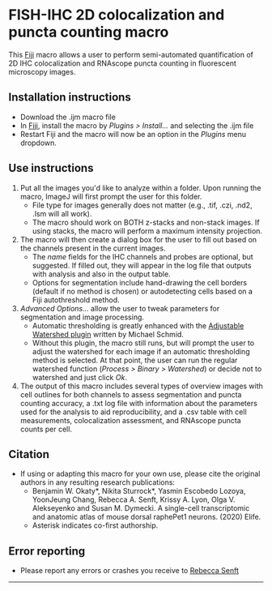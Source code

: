 # FISH-IHC 2D colocalization and puncta counting macro

This [Fiji](https://imagej.net/Fiji "Fiji") macro allows a user to perform semi-automated quantification of 2D IHC colocalization and RNAscope puncta counting in fluorescent microscopy images. 

## Installation instructions
* Download the .ijm macro file
* In [Fiji](https://imagej.net/Fiji "Fiji"), install the macro by _Plugins > Install..._ and selecting the .ijm file
* Restart Fiji and the macro will now be an option in the _Plugins_ menu dropdown.

## Use instructions
 1. Put all the images you'd like to analyze within a folder. Upon running the macro, ImageJ will first prompt the user for this folder. 
    * File type for images generally does not matter (e.g., .tif, .czi, .nd2, .lsm will all work).
    * The macro should work on BOTH z-stacks and non-stack images. If using stacks, the macro will perform a maximum intensity projection.
 2. The macro will then create a dialog box for the user to fill out based on the channels present in the current images.
    * The _name_ fields for the IHC channels and probes are optional, but suggested. If filled out, they will appear in the log file that outputs with analysis and also in the output table.
    * Options for segmentation include hand-drawing the cell borders (default if no method is chosen) or autodetecting cells based on a Fiji autothreshold method. 
3. _Advanced Options..._ allow the user to tweak parameters for segmentation and image processing.
    * Automatic thresholding is greatly enhanced with the [Adjustable Watershed plugin](https://imagejdocu.tudor.lu/doku.php?id=plugin:segmentation:adjustable_watershed:start) written by Michael Schmid.
     * Without this plugin, the macro still runs, but will prompt the user to adjust the watershed for each image if an automatic thresholding method is selected. At that point, the user can run the regular watershed function (_Process > Binary > Watershed_) or decide not to watershed and just click _Ok_. 
 4. The output of this macro includes several types of overview images with cell outlines for both channels to assess segmentation and puncta counting accuracy, a .txt log file with information about the parameters used for the analysis to aid reproducibility, and a .csv table with cell measurements, colocalization assessment, and RNAscope puncta counts per cell. 

## Citation
* If using or adapting this macro for your own use, please cite the original authors in any resulting research publications:
    * Benjamin W. Okaty*, Nikita Sturrock*, Yasmin Escobedo Lozoya, YoonJeung Chang, Rebecca A. Senft, Krissy A. Lyon, Olga V. Alekseyenko and Susan M. Dymecki.  A single-cell transcriptomic and anatomic atlas of mouse dorsal raphePet1 neurons. (2020) Elife.
    * Asterisk indicates co-first authorship.
## Error reporting
 * Please report any errors or crashes you receive to [Rebecca Senft](mailto:senftrebecca@gmail.com)

----
